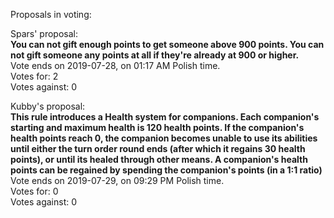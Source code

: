 Proposals in voting:  

Spars' proposal:  
**You can not gift enough points to get someone above 900 points. You can not gift someone any points at all if they're already at 900 or higher.**  
Vote ends on 2019-07-28, on 01:17 AM Polish time.  
Votes for: 2  
Votes against: 0  

Kubby's proposal:  
**This rule introduces a Health system for companions. Each companion's starting and maximum health is 120 health points. If the companion's health points reach 0, the companion becomes unable to use its abilities until either the turn order round ends (after which it regains 30 health points), or until its healed through other means. A companion's health points can be regained by spending the companion's points (in a 1:1 ratio)**  
Vote ends on 2019-07-29, on 09:29 PM Polish time.  
Votes for: 0  
Votes against: 0  
